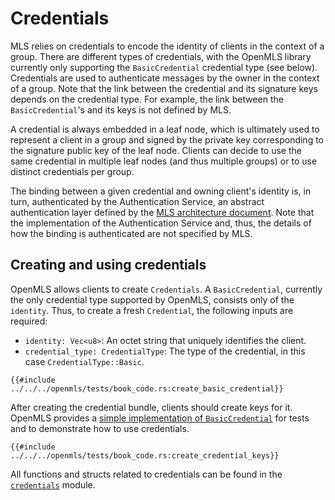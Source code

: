 # Credentials

MLS relies on credentials to encode the identity of clients in the context of a group.
There are different types of credentials, with the OpenMLS library currently only supporting the `BasicCredential` credential type (see below).
Credentials are used to authenticate messages by the owner in the context of a group.
Note that the link between the credential and its signature keys depends on the credential type.
For example, the link between the `BasicCredential`'s and its keys is not defined by MLS.

A credential is always embedded in a leaf node, which is ultimately used to represent a client in a group and signed by the private key corresponding to the signature public key of the leaf node.
Clients can decide to use the same credential in multiple leaf nodes (and thus multiple groups) or to use distinct credentials per group.

The binding between a given credential and owning client's identity is, in turn, authenticated by the Authentication Service, an abstract authentication layer defined by the [MLS architecture document](https://www.rfc-editor.org/rfc/rfc9750.html).
Note that the implementation of the Authentication Service and, thus, the details of how the binding is authenticated are not specified by MLS.

## Creating and using credentials

OpenMLS allows clients to create `Credentials`.
A `BasicCredential`, currently the only credential type supported by OpenMLS, consists only of the `identity`.
Thus, to create a fresh `Credential`, the following inputs are required:

- `identity: Vec<u8>`: An octet string that uniquely identifies the client.
- `credential_type: CredentialType`: The type of the credential, in this case `CredentialType::Basic`.

```rust,no_run,noplayground
{{#include ../../../openmls/tests/book_code.rs:create_basic_credential}}
```

After creating the credential bundle, clients should create keys for it.
OpenMLS provides a [simple implementation of `BasicCredential`](https://github.com/openmls/openmls/tree/main/basic_credential) for tests and to demonstrate how to use credentials.

```rust,no_run,noplayground
{{#include ../../../openmls/tests/book_code.rs:create_credential_keys}}
```

All functions and structs related to credentials can be found in the [`credentials`](https://docs.rs/openmls/latest/openmls/credentials/index.html) module.
